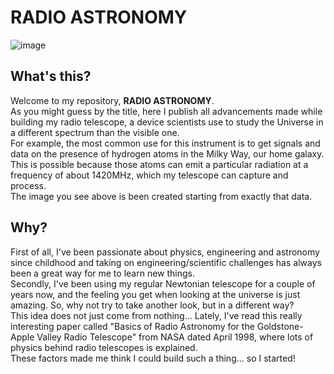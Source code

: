 # RADIO ASTRONOMY
![image](https://github.com/16mhz8bit/radio-astronomy/assets/53312802/96d2bb4b-2c79-4236-9ac8-2b7020034a80)
  
## What's this?  
Welcome to my repository, **RADIO ASTRONOMY**.  
As you might guess by the title, here I publish all advancements made while building my radio telescope, a device scientists use to study the Universe in a different spectrum than the visible one.  
For example, the most common use for this instrument is to get signals and data on the presence of hydrogen atoms in the Milky Way, our home galaxy.  
This is possible because those atoms can emit a particular radiation at a frequency of about 1420MHz, which my telescope can capture and process.  
The image you see above is been created starting from exactly that data.  
  
## Why?  
First of all, I've been passionate about physics, engineering and astronomy since childhood and taking on engineering/scientific challenges has always been a great way for me to learn new things.  
Secondly, I've been using my regular Newtonian telescope for a couple of years now, and the feeling you get when looking at the universe is just amazing. So, why not try to take another look, but in a different way?  
This idea does not just come from nothing... Lately, I've read this really interesting paper called "Basics of Radio Astronomy for the Goldstone-Apple Valley Radio Telescope" from NASA dated April 1998, where lots of physics behind radio telescopes is explained.  
These factors made me think I could build such a thing... so I started!  
